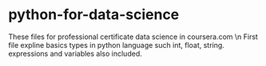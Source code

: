 # python-for-data-science
These files for professional certificate data science in coursera.com
\n First file expline basics types in python language such int, float, string. expressions and variables also included. 
